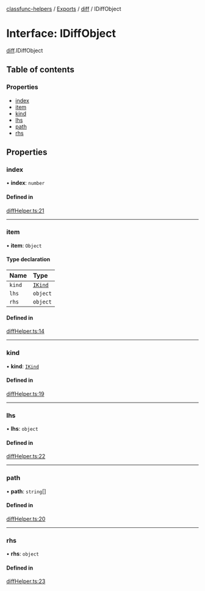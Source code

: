 [classfunc-helpers](../README.md) / [Exports](../modules.md) / [diff](../modules/diff.md) / IDiffObject

# Interface: IDiffObject

[diff](../modules/diff.md).IDiffObject

## Table of contents

### Properties

- [index](diff.IDiffObject.md#index)
- [item](diff.IDiffObject.md#item)
- [kind](diff.IDiffObject.md#kind)
- [lhs](diff.IDiffObject.md#lhs)
- [path](diff.IDiffObject.md#path)
- [rhs](diff.IDiffObject.md#rhs)

## Properties

### index

• **index**: `number`

#### Defined in

[diffHelper.ts:21](https://github.com/ClassFunc/classfunc-helpers/blob/8924b0b/src/diffHelper.ts#L21)

___

### item

• **item**: `Object`

#### Type declaration

| Name | Type |
| :------ | :------ |
| `kind` | [`IKind`](../modules/diff.md#ikind) |
| `lhs` | `object` |
| `rhs` | `object` |

#### Defined in

[diffHelper.ts:14](https://github.com/ClassFunc/classfunc-helpers/blob/8924b0b/src/diffHelper.ts#L14)

___

### kind

• **kind**: [`IKind`](../modules/diff.md#ikind)

#### Defined in

[diffHelper.ts:19](https://github.com/ClassFunc/classfunc-helpers/blob/8924b0b/src/diffHelper.ts#L19)

___

### lhs

• **lhs**: `object`

#### Defined in

[diffHelper.ts:22](https://github.com/ClassFunc/classfunc-helpers/blob/8924b0b/src/diffHelper.ts#L22)

___

### path

• **path**: `string`[]

#### Defined in

[diffHelper.ts:20](https://github.com/ClassFunc/classfunc-helpers/blob/8924b0b/src/diffHelper.ts#L20)

___

### rhs

• **rhs**: `object`

#### Defined in

[diffHelper.ts:23](https://github.com/ClassFunc/classfunc-helpers/blob/8924b0b/src/diffHelper.ts#L23)
